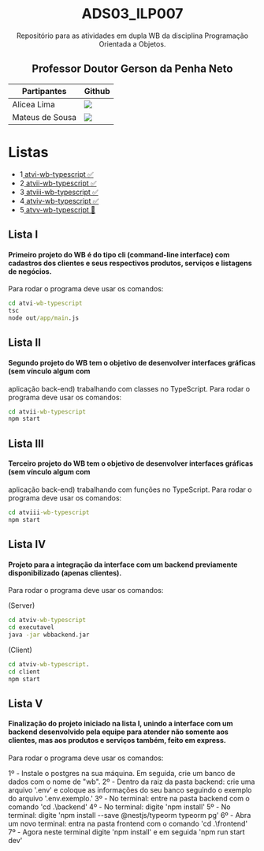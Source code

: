 <div align="center">

# ADS03_ILP007

Repositório para as atividades em dupla WB da disciplina Programação Orientada a Objetos.

## Professor Doutor Gerson da Penha Neto

| Partipantes | Github |
| -------- |-------- |
| Alicea Lima | <a href="https://github.com/alicearocha" target="_blanck"><img src = "https://img.shields.io/badge/GitHub-100000?style=for-the-badge&logo=github&logoColor=white" target="_blank"></a> |
| Mateus de Sousa | <a href="https://github.com/MateusdiSousa" target="_blanck"><img src = "https://img.shields.io/badge/GitHub-100000?style=for-the-badge&logo=github&logoColor=white" target="_blank"></a> |

</div>


# Listas
* 1<a href="#1"> atvi-wb-typescript ✅</a>
* 2<a href="#2"> atvii-wb-typescript ✅</a>
* 3<a href="#3"> atviii-wb-typescript ✅</a>
* 4<a href="#4"> atviv-wb-typescript ✅</a>
* 5<a href="#5"> atvv-wb-typescript 🚧</a>

<span id="1">

## Lista I

#### Primeiro projeto do WB é do tipo cli (command-line interface) com cadastros dos clientes e seus respectivos produtos, serviços e listagens de negócios.
Para rodar o programa deve usar os comandos: 

```cmd
cd atvi-wb-typescript
tsc
node out/app/main.js
```

<span id="2">

## Lista II

#### Segundo projeto do WB tem o objetivo de desenvolver interfaces gráficas (sem vínculo algum com
aplicação back-end) trabalhando com classes no TypeScript.
Para rodar o programa deve usar os comandos: 

```cmd
cd atvii-wb-typescript
npm start
```

<span id="3">

## Lista III

#### Terceiro projeto do WB tem o objetivo de desenvolver interfaces gráficas (sem vínculo algum com
aplicação back-end) trabalhando com funções no TypeScript.
Para rodar o programa deve usar os comandos: 

```cmd
cd atviii-wb-typescript
npm start
```

<span id="4">

## Lista IV

#### Projeto para a integração da interface com um backend previamente disponibilizado (apenas clientes).
Para rodar o programa deve usar os comandos: 

(Server)
```cmd
cd atviv-wb-typescript
cd executavel
java -jar wbbackend.jar
```

(Client)
```cmd
cd atviv-wb-typescript. 
cd client
npm start
```

<span id="5">

## Lista V

#### Finalização do projeto iniciado na lista I, unindo a interface com um backend desenvolvido pela equipe para atender não somente aos clientes, mas aos produtos e serviços também, feito em express.
Para rodar o programa deve usar os comandos: 

1º - Instale o postgres na sua máquina. Em seguida, crie um banco de dados com o nome de "wb".
2º - Dentro da raiz da pasta backend: crie uma arquivo '.env' e coloque as informações do seu banco seguindo o exemplo do arquivo '.env.exemplo.'
3º - No terminal: entre na pasta backend com o comando 'cd .\backend\'
4º - No terminal: digite 'npm install'
5º - No terminal: digite 'npm install --save @nestjs/typeorm typeorm pg'
6º - Abra um novo terminal: entra na pasta frontend com o comando 'cd .\frontend\'
7º - Agora neste terminal digite 'npm install' e em seguida 'npm run start dev'

